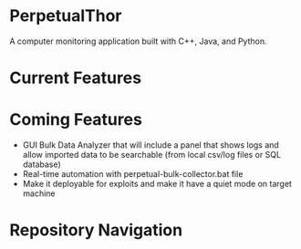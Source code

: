 # PerpetualThor
A computer monitoring application built with C++, Java, and Python.

# Current Features

# Coming Features
- GUI Bulk Data Analyzer that will include a panel that shows logs and allow imported data to be searchable (from local csv/log files or SQL database)
- Real-time automation with perpetual-bulk-collector.bat file
- Make it deployable for exploits and make it have a quiet mode on target machine

# Repository Navigation

